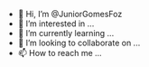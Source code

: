 - 👋 Hi, I’m @JuniorGomesFoz
- 👀 I’m interested in ...
- 🌱 I’m currently learning ...
- 💞️ I’m looking to collaborate on ...
- 📫 How to reach me ...

<!---
JuniorGomesFoz/JuniorGomesFoz is a ✨ special ✨ repository because its `README.md` (this file) appears on your GitHub profile.
You can click the Preview link to take a look at your changes.
--->
